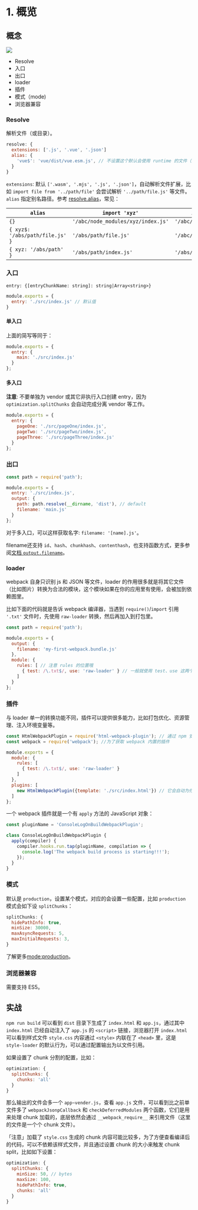 # 1. 概览

## 概念

![](webpack-execute-process.png)

* Resolve
* 入口
* 出口
* loader
* 插件
* 模式（mode)
* 浏览器兼容

### Resolve

解析文件（或目录）。

```js
resolve: {
  extensions: ['.js', '.vue', '.json']
  alias: {
    'vue$': 'vue/dist/vue.esm.js', // 不设置这个默认会使用 runtime 的文件（这里需要的是 compiler+runtime）
  }
}
```

`extensions`: 默认 `['.wasm', '.mjs', '.js', '.json']`，自动解析文件扩展，比如 `import file from '../path/file'` 会尝试解析 `'../path/file.js'` 等文件。
`alias` 指定别名路径。参考 [resolve.alias](https://webpack.js.org/configuration/resolve/#resolve-alias)，常见：

|`alias`|`import 'xyz'`|`import 'xyz/file.js'`|
|--|--|--|
|`{}`|`'/abc/node_modules/xyz/index.js'`|`'/abc/node_modules/xyz/file.js'`|
|`{ xyz$: '/abs/path/file.js' }`|`'/abs/path/file.js'`|`'/abc/node_modules/xyz/file.js'`|
|`{ xyz: '/abs/path' }`|`'/abs/path/index.js'`|`'/abs/path/file.js'`|

### 入口

`entry: {[entryChunkName: string]: string|Array<string>}`

```js
module.exports = {
  entry: './src/index.js' // 默认值
}
```

#### 单入口

上面的简写等同于：

```js
module.exports = {
  entry: {
    main: './src/index.js'
  }
};
```

#### 多入口

**注意**: 不要单独为 vendor 或其它非执行入口创建 entry，因为 `optimization.splitChunks` 会自动完成分离 vendor 等工作。

```js
module.exports = {
  entry: {
    pageOne: './src/pageOne/index.js',
    pageTwo: './src/pageTwo/index.js',
    pageThree: './src/pageThree/index.js'
  }
};
```

### 出口

```js
const path = require('path');

module.exports = {
  entry: './src/index.js',
  output: {
    path: path.resolve(__dirname, 'dist'), // default
    filename: 'main.js'
  }
};
```

对于多入口，可以这样获取名字: `filename: '[name].js'`。

filename还支持 `id`、`hash`、`chunkhash`、`contenthash`，也支持函数方式，更多参阅[文档 `output.filename`](https://webpack.js.org/configuration/output/#output-filename)。

### loader

webpack 自身只识别 js 和 JSON 等文件，loader 的作用很多就是将其它文件（比如图片）转换为合法的模块，这个模块如果在你的应用里有使用，会被加到依赖图里。

比如下面的代码就是告诉 webpack 编译器，当遇到 `require()`/`import` 引用 `'.txt'` 文件时，先使用 `raw-loader` 转换，然后再加入到打包里。

```js
const path = require('path');

module.exports = {
  output: {
    filename: 'my-first-webpack.bundle.js'
  },
  module: {
    rules: [ // 注意 rules 的位置哦
      { test: /\.txt$/, use: 'raw-loader' } // 一般就使用 test、use 这两个属性
    ]
  }
};
```

### 插件

与 loader 单一的转换功能不同，插件可以提供很多能力，比如打包优化、资源管理、注入环境变量等。

```js
const HtmlWebpackPlugin = require('html-webpack-plugin'); // 通过 npm 安装
const webpack = require('webpack'); //为了获取 webpack 内置的插件

module.exports = {
  module: {
    rules: [
      { test: /\.txt$/, use: 'raw-loader' }
    ]
  },
  plugins: [
    new HtmlWebpackPlugin({template: './src/index.html'}) // 它会自动为你的页面注入生成的打包文件
  ]
};
```

一个 webpack 插件就是一个有 `apply` 方法的 JavaScript 对象：

```js
const pluginName = 'ConsoleLogOnBuildWebpackPlugin';

class ConsoleLogOnBuildWebpackPlugin {
  apply(compiler) {
    compiler.hooks.run.tap(pluginName, compilation => {
      console.log('The webpack build process is starting!!!');
    });
  }
}
```

### 模式

默认是 `production`，设置某个模式，对应的会设置一些配置，比如 `production` 模式会如下设 `splitChunks`：

```js
splitChunks: {
  hidePathInfo: true,
  minSize: 30000,
  maxAsyncRequests: 5,
  maxInitialRequests: 3,
}
```

了解更多[mode:production](https://webpack.js.org/concepts/mode/#mode-production)。

### 浏览器兼容

需要支持 ES5。

## 实战

`npm run build` 可以看到 `dist` 目录下生成了 `index.html` 和 `app.js`，通过其中 `index.html` 已经自动注入了 `app.js` 的 `<script>` 链接，浏览器打开 `index.html` 可以看到样式文件 `style.css` 内容通过 `<style>` 内联在了 `<head>` 里，这是 `style-loader` 的默认行为，可以通过配置输出为以文件引用。

如果设置了 chunk 分割的配置，比如：

```js
optimization: {
  splitChunks: {
    chunks: 'all'
  }
}
```

那么输出的文件会多一个 `app~vender.js`，查看 `app.js` 文件，可以看到比之前单文件多了 `webpackJsonpCallback` 和 `checkDeferredModules` 两个函数，它们是用来处理 chunk 加载的，底层依然会通过 `__webpack_require__` 来引用文件（这里的文件是一个个 chunk 文件）。

「注意」加载了 `style.css` 生成的 chunk 内容可能比较多，为了方便查看编译后的代码，可以不依赖该样式文件，并且通过设置 chunk 的大小来触发 chunk split，比如如下设置：

```js
optimization: {
  splitChunks: {
    minSize: 50, // bytes
    maxSize: 100,
    hidePathInfo: true,
    chunks: 'all'
  }
}
```